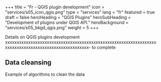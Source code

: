 +++
title = "Fr - QGIS plugin development"
icon = "services/s05_icon_qgis.png"
type = "services"
lang = "fr"
featured = true
draft = false
heroHeading = "QGIS Plugins"
heroSubHeading = "Development of plugins under QGIS API."
heroBackground = "services/s05_bkgd_qgis.png"
weight = 5
+++

Details on QGIS plugins development xxxxxxxxxxxxxxxxxxxxxxxxxxxxxxxxxxxxxxxxxxxxxxxxxxxxxxxxxxxxxxxxxxxxxxxxxxxxxxxxxxxxxxxxxxxxxxxxxxxxx- to complete

## Data cleansing

Example of algorithms to clean the data


